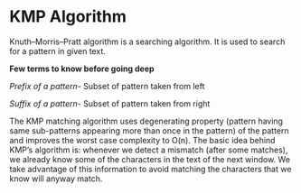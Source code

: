 # KMP Algorithm

Knuth–Morris–Pratt algorithm is a searching algorithm. It is used to search for a pattern in given text.

**Few terms to know before going deep**

*Prefix of a pattern*- Subset of pattern taken from left

*Suffix of a pattern*- Subset of pattern taken from right

The KMP matching algorithm uses degenerating property (pattern having same sub-patterns appearing more than once in the pattern) of the pattern and improves the worst case complexity to O(n). The basic idea behind KMP’s algorithm is: whenever we detect a mismatch (after some matches), we already know some of the characters in the text of the next window. We take advantage of this information to avoid matching the characters that we know will anyway match.
